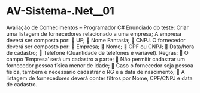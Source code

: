 # AV-Sistema-.Net__01
Avaliação de Conhecimentos – Programador C#
Enunciado do teste:
Criar uma listagem de fornecedores relacionado a uma empresa;
A empresa deverá ser composta por:
 UF;
 Nome Fantasia;
 CNPJ.
O fornecedor deverá ser composto por:
 Empresa;
 Nome;
 CPF ou CNPJ;
 Data/hora de cadastro;
 Telefone (Quantidade de telefones é variável).
Regras:
 O campo ‘Empresa’ será um cadastro a parte;
 Não permitir cadastrar um fornecedor pessoa física menor de idade;
 Caso o fornecedor seja pessoa física, também é necessário cadastrar o RG e a data de
nascimento;
 A listagem de fornecedores deverá conter filtros por Nome, CPF/CNPJ e data de cadastro.
